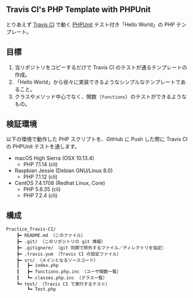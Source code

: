 ## Travis CI's PHP Template with PHPUnit

とりあえず [Travis CI](https://ja.wikipedia.org/wiki/Travis_CI) で動く [PHPUnit](https://phpunit.de/manual/current/ja/) テスト付き「Hello World」の PHP テンプレート。

## 目標

1. 当リポジトリをコピーするだけで Travis CI のテストが通るテンプレートの作成。
2. 「Hello World」から徐々に実装できるようなシンプルなテンプレートであること。
3. クラスやメソッド中心でなく、関数（`functions`）のテストができるようなもの。

## 検証環境

以下の環境で動作した PHP スクリプトを、GitHub に Push した際に Travis CI の PHPUnit テストを通します。

- macOS High Sierra (OSX 10.13.4)
    - PHP 7.1.14 (cli)
- Raspbian Jessie (Debian GNU/Linux 8.0)
    - PHP 7.1.12 (cli)
- CentOS 7.4.1708 (Redhat Linux, Core) 
    - PHP 5.6.35 (cli) 
    - PHP 7.2.4 (cli)

## 構成

```
Practice_Travis-CI/
	┣━ README.md （このファイル）
	┣━ .git/ （このリポジトリの git 情報）
	┣━ .gitignore/ （git 同期で除外するファイル／ディレクトリを指定）
	┣━ .travis.yum （Travis CI の設定ファイル）
	┣━ src/ （メインとなるソースコード）
	┃	┣━ index.php
	┃	┣━ functions.php.inc （ユーザ関数一覧）
	┃	┗━ classes.php.inc （クラス一覧）
	┗━ test/ （Travis CI で実行するテスト）
		┗━ Test.php
```	
